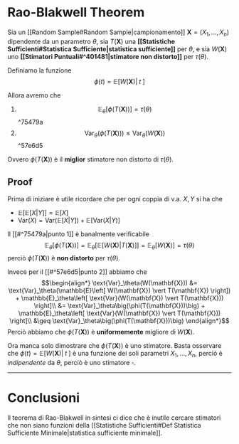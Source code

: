 # Rao-Blakwell Theorem
Sia un [[Random Sample#Random Sample|campionamento]] $\mathbf{X} = (X_1, ..., X_n)$ dipendente da un parametro $\theta$, sia $T(\mathbf{X})$ una **[[Statistiche Sufficienti#Statistica Sufficiente|statistica sufficiente]]** per $\theta$, e sia $W(\mathbf{X})$ uno **[[Stimatori Puntuali#^401481|stimatore non distorto]]** per $\tau(\theta)$.

Definiamo la funzione $$\phi(t) = \mathbb{E}\left[ W(\mathbf{X}) \vert \;t\; \right]$$

Allora avremo che
1. $$\mathbb{E}_{\theta}\left[ \phi(T(\mathbf{X})) \right] = \tau(\theta)$$ ^75479a
2. $$\text{Var}_\theta\big(\phi(T(\mathbf{X}))\big) \leq \text{Var}_\theta(W(\mathbf{X}))$$ ^57e6d5

Ovvero $\phi(T(\mathbf{X}))$ è il **miglior** stimatore non distorto di $\tau(\theta)$.

## Proof
Prima di iniziare è utile ricordare che per ogni coppia di v.a. $X,Y$ si ha che
- $\mathbb{E}\left[ \mathbb{E}\left[ X \vert Y \right]\right] = \mathbb{E}\left[ X \right]$
- $\text{Var}(X) = \text{Var}(\mathbb{E}\left[ X \vert Y \right]) + \mathbb{E}\left[\text{Var}( X \vert Y) \right]$

Il [[#^75479a|punto 1]] è banalmente verificabile $$\mathbb{E}_{\theta}\left[ \phi(T(\mathbf{X})) \right] = \mathbb{E}_{\theta}\left[ \mathbb{E}\left[ W(\mathbf{X}) \vert T(\mathbf{X}) \right] \right] = \mathbb{E}_\theta\left[ W(\mathbf{X}) \right] = \tau(\theta)$$ perciò $\phi(T(\mathbf{X}))$ è **non distorto** per $\tau(\theta)$.

Invece per il [[#^57e6d5|punto 2]] abbiamo che
$$\begin{align*}
\text{Var}_\theta(W(\mathbf{X}))
&= \text{Var}_\theta(\mathbb{E}\left[ W(\mathbf{X}) \vert T(\mathbf{X}) \right]) + \mathbb{E}_\theta\left[ \text{Var}(W(\mathbf{X}) \vert T(\mathbf{X})) \right]\\
&= \text{Var}_\theta\big(\phi(T(\mathbf{X}))\big) + \mathbb{E}_\theta\left[ \text{Var}(W(\mathbf{X}) \vert T(\mathbf{X})) \right]\\
&\geq \text{Var}_\theta\big(\phi(T(\mathbf{X}))\big)
\end{align*}$$
Perciò abbiamo che $\phi(T(\mathbf{X}))$ è **uniformemente** migliore di $W(\mathbf{X})$.

Ora manca solo dimostrare che $\phi(T(\mathbf{X}))$ è uno stimatore.
Basta osservare che $\phi(t) = \mathbb{E}\left[ W(\mathbf{X}) \vert \;t\; \right]$ è una funzione dei soli parametri $X_1, ..., X_n$, perciò è *indipendente* da $\theta$, perciò è uno stimatore $\square$.

-------------------
# Conclusioni
Il teorema di Rao-Blakwell in sintesi ci dice che è inutile cercare stimatori che non siano funzioni della [[Statistiche Sufficienti#Def Statistica Sufficiente Minimale|statistica sufficiente minimale]].